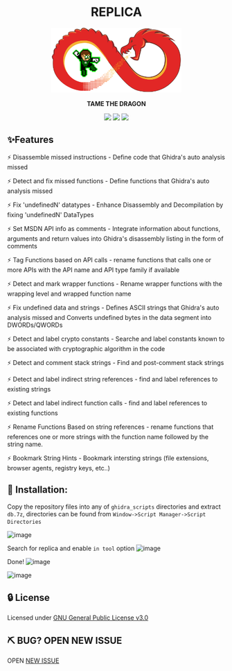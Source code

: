 <h1 align="center"> REPLICA</h1>
<div align="center">
 <img src="logo.png" alt="Example" width="300" height="150"> 
  <p>
  <strong>
  TAME THE DRAGON
  </strong>
 </p>
</div>
<div align="center">
  <!-- Crates version -->
  <a >
    <img src="https://img.shields.io/badge/version-v1.0.0-green.svg"
  </a>
  <a >
    <img src="https://img.shields.io/badge/license-GPLv3-blue.svg"
  </a>
  <a >
    <img src="https://img.shields.io/badge/Features-13-red.svg"
  </a>
  </a>
</div>




## ✨Features

⚡ Disassemble missed instructions - Define code that Ghidra's auto analysis missed

⚡ Detect and fix missed functions - Define functions that Ghidra's auto analysis missed

⚡ Fix 'undefinedN' datatypes - Enhance Disassembly and Decompilation by fixing 
      'undefinedN' DataTypes 

⚡ Set MSDN API info as comments - Integrate information about functions, arguments
      and return values into Ghidra's disassembly listing in the form of comments

⚡ Tag Functions based on API calls - rename functions that calls one or more APIs with
      the API name and API type family if available

⚡ Detect and mark wrapper functions - Rename wrapper functions with the wrapping
      level and wrapped function name 

⚡ Fix undefined data and strings - Defines ASCII strings that Ghidra's auto analysis 
      missed and Converts undefined bytes in the data segment into DWORDs/QWORDs 

⚡ Detect and label crypto constants - Searche and label constants known to be associated
      with cryptographic algorithm in the code

⚡ Detect and comment stack strings - Find and post-comment stack strings 

⚡ Detect and label indirect string references - find and label references to existing strings

⚡ Detect and label indirect function calls - find and label references to existing functions

⚡ Rename Functions Based on string references - rename functions that references one
      or more strings with the function name followed by the string name.

⚡ Bookmark String Hints - Bookmark intersting strings (file extensions, browser agents, registry keys, etc..)

## 🚀 Installation:
Copy the repository files into any of `ghidra_scripts` directories and extract `db.7z`, directories can be found from `Window->Script Manager->Script Directories`

![image](https://user-images.githubusercontent.com/22657154/72688222-becde680-3b0d-11ea-8fb2-b9baa0239042.png)

Search for replica and enable `in tool` option
![image](https://user-images.githubusercontent.com/22657154/72688275-153b2500-3b0e-11ea-8fc2-77d6bfe9dc78.png)

Done!
![image](https://user-images.githubusercontent.com/22657154/72688313-6d722700-3b0e-11ea-95f6-2d27519ca9fd.png)

![image](https://user-images.githubusercontent.com/22657154/73777200-bcb48a80-4791-11ea-8f8c-7dec1aadc5d7.png)



## 🔒 License

Licensed under [GNU General Public License v3.0](https://github.com/reb311ion/replica/blob/master/LICENSE)

## ⛏️ BUG? OPEN NEW ISSUE   
OPEN [NEW ISSUE](https://github.com/reb311ion/replica/issues) 

